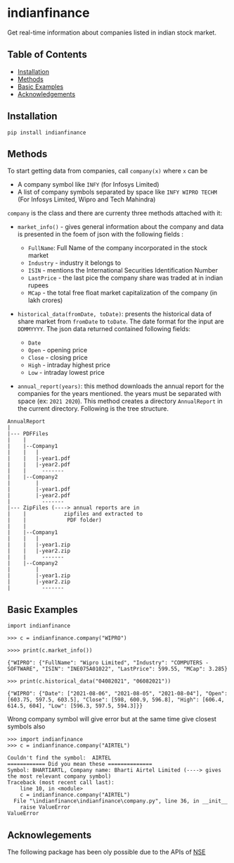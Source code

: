 # indianfinance
Get real-time information about companies listed in indian stock market.
## Table of Contents
- [Installation](#installation)
- [Methods](#methods)
- [Basic Examples](#basic-examples)
- [Acknowledgements](#acknowledgements)

## Installation
``` pip install indianfinance ```

## Methods
To start getting data from companies, call `company(x)` where `x` can be
- A company symbol like `INFY` (for Infosys Limited)
- A list of company symbols separated by space like `INFY WIPRO TECHM` (For Infosys Limited, Wipro and Tech Mahindra)

`company` is the class and there are currenty three methods attached with it:
- `market_info()` - gives general information about the company and data is presented in the foem of json with the following fields :
    - `FullName`: Full Name of the company incorporated in the stock market
    - `Industry` - industry it belongs to 
    - `ISIN` - mentions the International Securities Identification Number
    - `LastPrice` - the last pice the company share was traded at in indian rupees
    - `MCap` - the total free float market capitalization of the company (in lakh crores)


- `historical_data(fromDate, toDate)`: presents the historical data of share market from `fromDate` to `toDate`. The date format for the input are `DDMMYYYY`.
The json data returned contained following fields:
    - `Date`
    - `Open` - opening price 
    - `Close` - closing price
    - `High` - intraday highest price
    - `Low` - intraday lowest price

- `annual_report(years)`: this method downloads the annual report for the companies for the years mentioned. the years must be separated with space (ex: `2021 2020`). This method creates a directory `AnnualReport` in the current directory. Following is the tree structure.
```
AnnualReport
|
|--- PDFFiles 
|    |
|    |--Company1
|    |   |
|    |   |-year1.pdf
|    |   |-year2.pdf
|    |     -------
|    |--Company2
|        |
|        |-year1.pdf
|        |-year2.pdf
|          -------
|--- ZipFiles (----> annual reports are in  
|    |            zipfiles and extracted to 
|    |             PDF folder)
|    |
|    |--Company1
|    |   |
|    |   |-year1.zip
|    |   |-year2.zip
|    |     -------
|    |--Company2
|        |
|        |-year1.zip
|        |-year2.zip
|          -------
```
## Basic Examples
```
import indianfinance

>>> c = indianfinance.company("WIPRO")

>>>> print(c.market_info())

{"WIPRO": {"FullName": "Wipro Limited", "Industry": "COMPUTERS - SOFTWARE", "ISIN": "INE075A01022", "LastPrice": 599.55, "MCap": 3.285}

>>> print(c.historical_data("04082021", "06082021"))

{"WIPRO": {"Date": ["2021-08-06", "2021-08-05", "2021-08-04"], "Open": [603.75, 597.5, 603.5], "Close": [598, 600.9, 596.8], "High": [606.4, 614.5, 604], "Low": [596.3, 597.5, 594.3]}}

```
Wrong company symbol will give error but at the same time give closest symbols also

```
>>> import indianfinance
>>> c = indianfinance.company("AIRTEL")

Couldn't find the symbol:  AIRTEL
============ Did you mean these ==============
Symbol: BHARTIARTL, Company name: Bharti Airtel Limited (----> gives the most relevant company symbol)
Traceback (most recent call last):
    line 10, in <module>
    c = indianfinance.company("AIRTEL")
  File "\indianfinance\indianfinance\company.py", line 36, in __init__
    raise ValueError
ValueError
```

## Acknowlegements
The following package has been oly possible due to the APIs of [NSE](https://www.nseindia.com/)